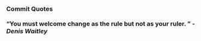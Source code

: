 ### Commit Quotes <br> <br> <q>You must welcome change as the rule but not as your ruler. </q> -<em>Denis Waitley</em>
